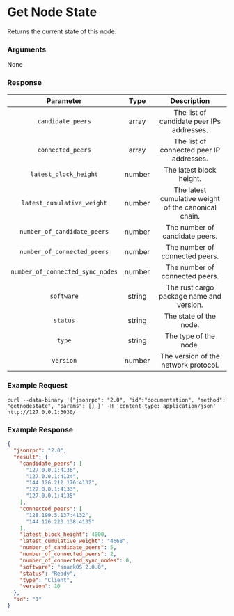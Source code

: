 # Get Node State
Returns the current state of this node.

### Arguments

None

### Response

|             Parameter             |  Type  |                     Description                      |
|:---------------------------------:|:------:|:----------------------------------------------------:|
|         `candidate_peers`         | array  |      The list of candidate peer IPs addresses.       |
|         `connected_peers`         | array  |       The list of connected peer IP addresses.       |
|       `latest_block_height`       | number |               The latest block height.               |
|    `latest_cumulative_weight`     | number | The latest cumulative weight of the canonical chain. |
|    `number_of_candidate_peers`    | number |            The number of candidate peers.            |
|    `number_of_connected_peers`    | number |            The number of connected peers.            |
| `number_of_connected_sync_nodes`  | number |            The number of connected peers.            |
|            `software`             | string |       The rust cargo package name and version.       |
|             `status`              | string |                The state of the node.                |
|              `type`               | string |                The type of the node.                 |
|             `version`             | number |         The version of the network protocol.         |

### Example Request
```ignore
curl --data-binary '{"jsonrpc": "2.0", "id":"documentation", "method": "getnodestate", "params": [] }' -H 'content-type: application/json' http://127.0.0.1:3030/
```


### Example Response

```json
{
  "jsonrpc": "2.0",
  "result": {
    "candidate_peers": [
      "127.0.0.1:4136",
      "127.0.0.1:4134",
      "144.126.212.176:4132",
      "127.0.0.1:4133",
      "127.0.0.1:4135"
    ],
    "connected_peers": [
      "128.199.5.137:4132",
      "144.126.223.138:4135"
    ],
    "latest_block_height": 4000,
    "latest_cumulative_weight": "4668",
    "number_of_candidate_peers": 5,
    "number_of_connected_peers": 2,
    "number_of_connected_sync_nodes": 0,
    "software": "snarkOS 2.0.0",
    "status": "Ready",
    "type": "Client",
    "version": 10
  },
  "id": "1"
}
```